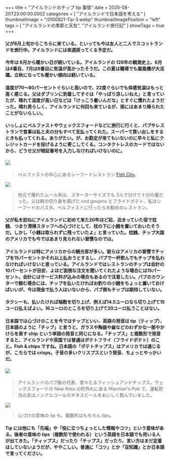 +++
title = "アイルランドのチップ tip 事情"
date = 2025-08-20T23:00:00.000Z
categories = [ "アイルランドで日本語を考える" ]
thumbnailImage = "/0100821-Tip-3.webp"
thumbnailImagePosition = "left"
tags = [ "アイルランドの季節と天気", "アイルランド旅行記" ]
showTags = true
+++

#### 父が8月上旬からこちらに来ている。といっても今は友人と二人でスコットランドを旅行中。アイルランドには来週戻ってくる予定だ。

<!--more-->

#### 今年は 6月から暖かい日が続いている。アイルランドの 126年の観測史上、6月は4番目、7月は9番目に気温が高かったそうだ。この夏は職場でも扇風機が大活躍。立秋になっても暖かい傾向は続いている。

#### 湿度が70～80パーセントぐらいと高いので、22度ぐらいでも体感気温はもっと高く感じる。父はダブリンに到着してすぐは「やっぱり涼しいねえ」と言っていたが、晴れて湿度が高い日などは「けっこう暑いんだな」とすぐに慣れたようだった。晴れ男らしく、アイルランドに何回も来ているが、雨にはあまり降られたことがないらしい。

#### いっしょにベルファストやウェックスフォードなどに旅行に行くと、パブやレストランで食事は私と夫の分もすべて支払ってくれた。スーパーで買い出しをするときも払ってくれる。ありがたい。が、お勘定が来てもいないのに早々と私にクレジットカードを投げるように寄こしてくる。コンタクトレスのカードではないから、どうせ父が暗証番号を入力しなければいけないのに。

#### ![](/0100821-Tip-1.webp)

> ベルファストの中心にあるシーフードレストラン [Fish City](https://www.fish-city.com/)。

![](/0100821-Tip-4.webp)

> 地元で獲れたムール貝は、スターターサイズでも 3人で分けて十分の量だった。父は鱈の切り身を揚げた cod goujons とフライドポテト、私はシーフードのパスタ。ベルファストに行ったらお勧めのレストラン。

#### 父が私を訪ねにアイルランドに初めて来た20年ほど前、泊まっていた宿で枕銭、つまり清掃スタッフへの心づけとして、枕の下に小銭を置いておいたそうだ。しかし「小銭は取られずに残っていたよ」と言っていた。枕銭、チップ大国のアメリカでも今ではあまり見られない習慣なのでは。

#### アイルランドは特にアメリカからの観光客が多い。彼らはアメリカの習慣でチップを15パーセントかそれ以上払おうとするし、パブで一杯飲んでもチップを払わなければいけないと思っている。アイルランドではレストランのチップは会計の10パーセントが目安、よほど面倒な注文を聞いてくれたような場合には15パーセント。会計にはサービス料が込みの場合もあるので注意したい。パブのカウンターで頼む場合には、チップを払いたければお釣りの小銭をちょっと置いておけばいいが、今は現金で払う人はいないから、パブ側もチップは期待していない。

#### タクシーも、払いたければ端数を切り上げ、例えば14.5ユーロなら切り上げて15ユーロ払えばよい。16ユーロのところを切り上げて20ユーロ払うことはない。

#### 日本語では心づけのことを今ではチップといい、英語の発音は tip（ティップ）、日本語のように「チップ」と言うと、ガラスや陶器や歯などのわずかな一部やかけらを表す chip という単語の発音と同じになる。「チップス」と複数形で発音すると、アイルランドや英国では普通はポテトフライ（フライドポテト）のこと。Fish & chips ですね。日本語の「ポテトチップス」はアメリカでは通じるが、こちらでは crisps。子音の多いクリスプスという発音、ちょっとやっかいだ。

#### ![](/0100821-Tip-3.webp)

> アイルランドのパブ飯の代表、堂々たるフィッシュアンドチップス。ウェックスフォードの New Ross の町外れにある Mannion's Pub で。運転担当の夫はノンアルコールのギネスビールをおいしく飲んでいました。

![](/0100821-Tip-2.webp)

> 心づけの意味の tip も、複数形はもちろん tips。 

#### Tip には他にも「先端」や「役に立つちょっとした情報やコツ」という意味がある。後者の意味の tips（複数形で使われる）という英語を日本語でも用いる人が出てきた。「ティップス」だったり「チップス」だったり、言い方はまだ定着はしていないようだが、ややこしい。普通に「コツ」とか「豆知識」とか日本語で言ってください。
